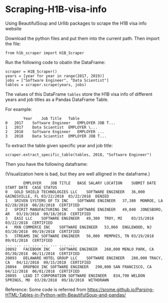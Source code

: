 # Scraping-H1B-visa-info
Using BeautifulSoup and Urllib packages to scrape the H1B visa info website

Download the python files and put them into the current path. Then import the file:
```
from h1b_scraper import H1B_Scraper
```
Run the following code to obatin the DataFrame:
```
scraper = H1B_Scraper()
years = [year for year in range(2017, 2019)]
jobs = ["Software Engineer", "Data Scientist"]
tables = scraper.scrape(years, jobs)
```

The values of this DataFrame `tables` store the H1B visa info of different years and job titles as a Pandas DataFrame Table.

For example:
```
        Year	Job Title	Table
0	2017	Software Engineer	EMPLOYER JOB T...
1	2017	Data Scientist	EMPLOYER \...
2	2018	Software Engineer	EMPLOYER ...
3	2018	Data Scientist	EMPLOYER JOB T...
```

To extract the table given specific year and job title:
```
scraper.extract_specific_table(tables, 2018, "Software Engineer")
```

Then you have the following dataframe:

(Visualization here is bad, but they are well alligned in the dataframe.)
```
        EMPLOYER	JOB TITLE	BASE SALARY	LOCATION	SUBMIT DATE	START DATE	CASE STATUS
0	GOLD SHIELD TECHNOLOGIES LLC	SOFTWARE ENGINEER	36,000	GAINESVILLE, FL	03/22/2018	03/22/2018	DENIED
1	SRIVEN SYSTEMS OF TX INC	SOFTWARE ENGINEER	37,380	MONROE, LA	02/28/2018	08/28/2018	CERTIFIED
2	SPIRIT MANUFACTURING INC	SOFTWARE ENGINEER	49,040	JONESBORO, AR	03/19/2018	09/18/2018	CERTIFIED
3	EASI LLC	SOFTWARE ENGINEER	49,300	TROY, MI	03/15/2018	03/22/2018	CERTIFIED
4	MXN COMMERCE INC	SOFTWARE ENGINEER	53,060	ENGLEWOOD, NJ	03/20/2018	09/19/2018	CERTIFIED
5	STREAMS INC	SOFTWARE ENGINEER	56,000	MEMPHIS, TN	03/19/2018	09/01/2018	CERTIFIED
...	...	...	...	...	...	...	...
20892	FACEBOOK INC	SOFTWARE ENGINEER	260,000	MENLO PARK, CA	05/30/2018	06/11/2018	CERTIFIED
20893	DELAWARE HOTEL GROUP LLC	SOFTWARE ENGINEER	280,000	TRACY, CA	04/12/2018	09/15/2018	CERTIFIED
20894	DROPBOX INC	SOFTWARE ENGINEER	290,000	SAN FRANCISCO, CA	04/12/2018	06/01/2018	CERTIFIED
20895	LEAD IT CORPORATION	SOFTWARE ENGINEER	834,790	WELDON SPRINGS, MO	03/20/2018	09/18/2018	WITHDRAWN

```


Reference: Some code is referred from https://srome.github.io/Parsing-HTML-Tables-in-Python-with-BeautifulSoup-and-pandas/
